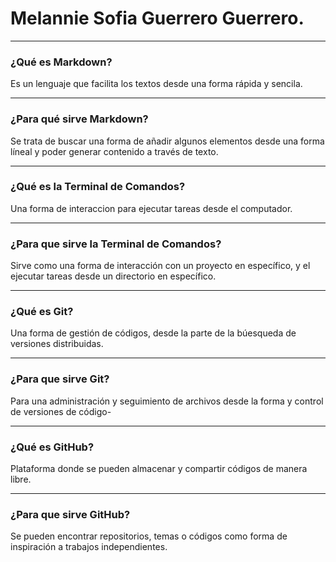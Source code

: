 # Melannie Sofia Guerrero Guerrero.

-----

### ¿Qué es Markdown?

Es un lenguaje que facilita los textos desde una forma rápida y sencila.

----

### ¿Para qué sirve Markdown?

Se trata de buscar una forma de añadir algunos elementos desde una forma líneal y poder generar contenido a través de texto.

-----

### ¿Qué es la Terminal de Comandos?

Una forma de interaccion para ejecutar tareas desde el computador.

-----

### ¿Para que sirve la Terminal de Comandos?

Sirve como una forma de interacción con un proyecto en específico, y el ejecutar tareas desde un directorio en específico.

----

### ¿Qué es Git?

Una forma de gestión de códigos, desde la parte de la búesqueda de versiones distribuidas.

----

### ¿Para que sirve Git?

Para una administración y seguimiento de archivos desde la forma y control de versiones de código-

---

### ¿Qué es GitHub?

Plataforma donde se pueden almacenar y compartir códigos de manera libre.

----

### ¿Para que sirve GitHub?

Se pueden encontrar repositorios, temas o códigos como forma de inspiración a trabajos independientes.
